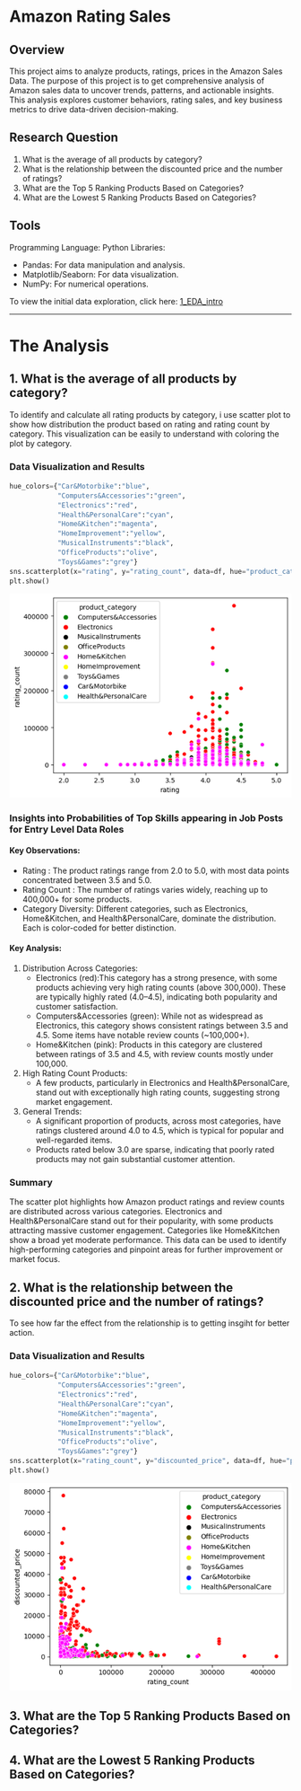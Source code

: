 # Amazon Rating Sales

## Overview
This project aims to analyze products, ratings, prices in the Amazon Sales Data. The purpose of this project is to get comprehensive analysis of Amazon sales data to uncover trends, patterns, and actionable insights. This analysis explores customer behaviors, rating sales, and key business metrics to drive data-driven decision-making.

## Research Question
1. What is the average of all products by category?
2. What is the relationship between the discounted price and the number of ratings?
3. What are the Top 5 Ranking Products Based on Categories?
4. What are the Lowest 5 Ranking Products Based on Categories?

## Tools
Programming Language: Python
Libraries:
  - Pandas: For data manipulation and analysis.
  - Matplotlib/Seaborn: For data visualization.
  - NumPy: For numerical operations.

To view the initial data exploration, click here:
[1_EDA_intro](Python_Data_Project/3_Project/1_EDA_intro.ipynb)

---

# The Analysis
## 1. What is the average of all products by category?
To identify and calculate all rating products by category, i use scatter plot to show how distribution the product based on rating and rating count by category. This visualization can be easily to understand with coloring the plot by category.
### Data Visualization and Results
```python
hue_colors={"Car&Motorbike":"blue", 
            "Computers&Accessories":"green",
            "Electronics":"red",
            "Health&PersonalCare":"cyan",
            "Home&Kitchen":"magenta",
            "HomeImprovement":"yellow",
            "MusicalInstruments":"black",
            "OfficeProducts":"olive",
            "Toys&Games":"grey"}
sns.scatterplot(x="rating", y="rating_count", data=df, hue="product_category", palette=hue_colors)
plt.show()
```
![image alt](https://github.com/ArrofiFahmi/Amazon_Rating_Sales/blob/main/Images/average%20all%20of%20product.png?raw=true)
### Insights into Probabilities of Top Skills appearing in Job Posts for Entry Level Data Roles
#### Key Observations:
  - Rating : The product ratings range from 2.0 to 5.0, with most data points concentrated between 3.5 and 5.0.
  - Rating Count : The number of ratings varies widely, reaching up to 400,000+ for some products.
  - Category Diversity: Different categories, such as Electronics, Home&Kitchen, and Health&PersonalCare, dominate the distribution. Each is color-coded for better   distinction.
#### Key Analysis:
  1. Distribution Across Categories:
      - Electronics (red):This category has a strong presence, with some products achieving very high rating counts (above 300,000). These are typically highly rated (4.0–4.5), indicating both popularity and customer satisfaction.
      - Computers&Accessories (green): While not as widespread as Electronics, this category shows consistent ratings between 3.5 and 4.5. Some items have notable review counts (~100,000+).
      - Home&Kitchen (pink): Products in this category are clustered between ratings of 3.5 and 4.5, with review counts mostly under 100,000.
  2. High Rating Count Products:
     - A few products, particularly in Electronics and Health&PersonalCare, stand out with exceptionally high rating counts, suggesting strong market engagement.
  3. General Trends:
     - A significant proportion of products, across most categories, have ratings clustered around 4.0 to 4.5, which is typical for popular and well-regarded items.
     - Products rated below 3.0 are sparse, indicating that poorly rated products may not gain substantial customer attention.
### Summary
The scatter plot highlights how Amazon product ratings and review counts are distributed across various categories. Electronics and Health&PersonalCare stand out for their popularity, with some products attracting massive customer engagement. Categories like Home&Kitchen show a broad yet moderate performance. This data can be used to identify high-performing categories and pinpoint areas for further improvement or market focus.

## 2. What is the relationship between the discounted price and the number of ratings?
To see how far the effect from the relationship is to getting insgiht for better action.
### Data Visualization and Results
```python
hue_colors={"Car&Motorbike":"blue", 
            "Computers&Accessories":"green",
            "Electronics":"red",
            "Health&PersonalCare":"cyan",
            "Home&Kitchen":"magenta",
            "HomeImprovement":"yellow",
            "MusicalInstruments":"black",
            "OfficeProducts":"olive",
            "Toys&Games":"grey"}
sns.scatterplot(x="rating_count", y="discounted_price", data=df, hue="product_category", palette=hue_colors)
plt.show()
```
![image alt](https://github.com/ArrofiFahmi/Amazon_Rating_Sales/blob/main/Images/relationship%20between%20the%20discounted%20price%20and%20the%20number%20of%20ratings.png?raw=true)
## 3. What are the Top 5 Ranking Products Based on Categories?
## 4. What are the Lowest 5 Ranking Products Based on Categories?

